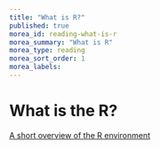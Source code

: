 ```yaml
---
title: "What is R?"
published: true
morea_id: reading-what-is-r
morea_summary: "What is R"
morea_type: reading
morea_sort_order: 1
morea_labels:
---
```

# What is the R?

[A short overview of the R environment](https://www.r-project.org/about.html)

